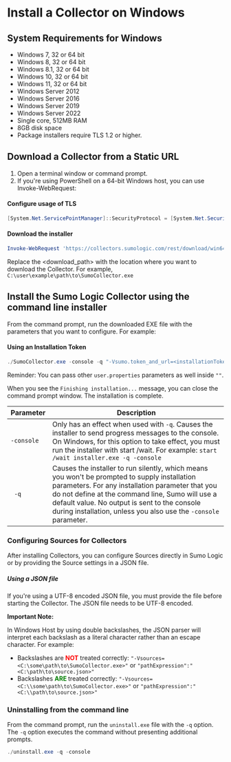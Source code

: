 # Install a Collector on Windows
## System Requirements for Windows

* Windows 7, 32 or 64 bit
* Windows 8, 32 or 64 bit
* Windows 8.1, 32 or 64 bit
* Windows 10, 32 or 64 bit
* Windows 11, 32 or 64 bit
* Windows Server 2012
* Windows Server 2016
* Windows Server 2019
* Windows Server 2022
* Single core, 512MB RAM
* 8GB disk space
* Package installers require TLS 1.2 or higher.

## Download a Collector from a Static URL

1. Open a terminal window or command prompt.
2. If you're using PowerShell on a 64-bit Windows host, you can use Invoke-WebRequest:

#### Configure usage of TLS

```powershell
[System.Net.ServicePointManager]::SecurityProtocol = [System.Net.SecurityProtocolType]'Tls,Tls11,Tls12'
```

#### Download the installer
```powershell
Invoke-WebRequest 'https://collectors.sumologic.com/rest/download/win64' -outfile '<download_path>\SumoCollector.exe'
```

Replace the <download_path> with the location where you want to download the Collector. For example, `C:\user\example\path\to\SumoCollector.exe`

## Install the Sumo Logic Collector using the command line installer

From the command prompt, run the downloaded EXE file with the parameters that you want to configure. For example:

#### Using an Installation Token

```powershell
./SumoCollector.exe -console -q "-Vsumo.token_and_url=<installationToken>" "-Vsources=<filepath>"
```

Reminder: You can pass other `user.properties` parameters as well inside `""`.

When you see the `Finishing installation...` message, you can close the command prompt window. The installation is complete.

| Parameter | Description |
|---|---|
| `-console`| Only has an effect when used with `-q`. Causes the installer to send progress messages to the console. On Windows, for this option to take effect, you must run the installer with start /wait. For example: `start /wait installer.exe -q -console` |
|` -q` |  Causes the installer to run silently, which means you won't be prompted to supply installation parameters. For any installation parameter that you do not define at the command line, Sumo will use a default value. No output is sent to the console during installation, unless you also use the `-console` parameter. |

### Configuring Sources for Collectors

After installing Collectors, you can configure Sources directly in Sumo Logic or by providing the Source settings in a JSON file.

##### Using a JSON file

If you're using a UTF-8 encoded JSON file, you must provide the file before starting the Collector. The JSON file needs to be UTF-8 encoded.

**Important Note:**

In Windows Host by using double backslashes, the JSON parser will interpret each backslash as a literal character rather than an escape character. For example:

* Backslashes are **<span style="color:red">NOT</span>** treated correctly:
 `"-Vsources=<C:\some\path\to\SumoCollector.exe>"` or `"pathExpression":"<C:\path\to\source.json>"`
* Backslashes **<span style="color:green">ARE </span>** treated correctly: 
  `"-Vsources=<C:\\some\path\to\SumoCollector.exe>"` or `"pathExpression":"<C:\\path\to\source.json>"`

### Uninstalling from the command line

From the command prompt, run the `uninstall.exe` file with the `-q` option. The `-q` option executes the command without presenting additional prompts.

```powershell
./uninstall.exe -q -console
```
